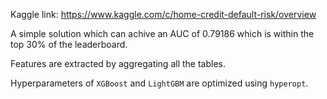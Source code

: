 
Kaggle link: https://www.kaggle.com/c/home-credit-default-risk/overview

A simple solution which can achive an AUC of 0.79186 which is within the top 30% of the leaderboard.

Features are extracted by aggregating all the tables.

Hyperparameters of `XGBoost` and `LightGBM` are optimized using `hyperopt`.

